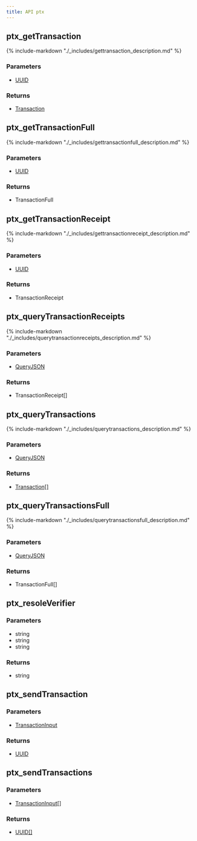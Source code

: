 ```yaml
---
title: API ptx
---
```

## ptx_getTransaction

{% include-markdown "./_includes/gettransaction_description.md" %}

### Parameters

- [UUID](../types/simpletypes.md#uuid)

### Returns

- [Transaction](../types/transaction.md#transaction)

## ptx_getTransactionFull

{% include-markdown "./_includes/gettransactionfull_description.md" %}

### Parameters

- [UUID](../types/simpletypes.md#uuid)

### Returns

- TransactionFull

## ptx_getTransactionReceipt

{% include-markdown "./_includes/gettransactionreceipt_description.md" %}

### Parameters

- [UUID](../types/simpletypes.md#uuid)

### Returns

- TransactionReceipt

## ptx_queryTransactionReceipts

{% include-markdown "./_includes/querytransactionreceipts_description.md" %}

### Parameters

- [QueryJSON](../types/queryjson.md#queryjson)

### Returns

- TransactionReceipt[]

## ptx_queryTransactions

{% include-markdown "./_includes/querytransactions_description.md" %}

### Parameters

- [QueryJSON](../types/queryjson.md#queryjson)

### Returns

- [Transaction[]](../types/transaction.md#transaction)

## ptx_queryTransactionsFull

{% include-markdown "./_includes/querytransactionsfull_description.md" %}

### Parameters

- [QueryJSON](../types/queryjson.md#queryjson)

### Returns

- TransactionFull[]

## ptx_resoleVerifier

### Parameters

- string
- string
- string

### Returns

- string

## ptx_sendTransaction

### Parameters

- [TransactionInput](../types/transactioninput.md#transactioninput)

### Returns

- [UUID](../types/simpletypes.md#uuid)

## ptx_sendTransactions

### Parameters

- [TransactionInput[]](../types/transactioninput.md#transactioninput)

### Returns

- [UUID[]](../types/simpletypes.md#uuid)

